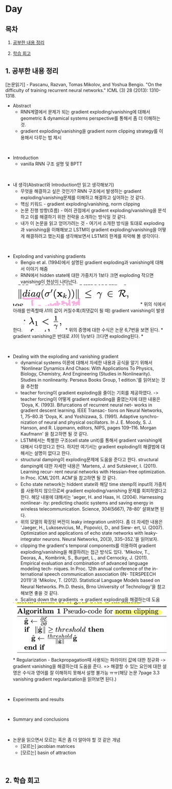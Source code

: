 <!--
구조
*
    *
        * <br>
            &nbsp; - &nbsp; <br>
                &nbsp;&nbsp;&nbsp;&nbsp; ‣ &nbsp; <br>
                    &nbsp;&nbsp;&nbsp;&nbsp;&nbsp;&nbsp;&nbsp;&nbsp; * &nbsp; <br>
-->

# Day 

## 목차 

1. [공부한 내용 정리](#1-공부한-내용-정리)

2. [학습 회고](#2-학습-회고)

## 1. 공부한 내용 정리

[논문읽기] - Pascanu, Razvan, Tomas Mikolov, and Yoshua Bengio. "On the difficulty of training recurrent neural networks." ICML (3) 28 (2013): 1310-1318.

* Abstract
    * RNN계열에서 문제가 되는 gradient exploding/vanishing에 대해서 geometric & dynamical systems perspective를 통해서 좀 더 이해하는 것.
    * gradient exploding/vanishing을 gradient norm clipping strategy를 이용해서 다루는 법 제시
<br>

* Introduction
    * vanilla RNN 구조 설명 및 BPTT 

<br>

* 내 생각(Abstract와 Introduction만 읽고 생각해보기)
    * 무엇을 해결하고 싶은 것인가? RNN 구조에서 발생하는 gradient exploding/vanishing문제를 이해하고 해결하고 싶어하는 것 같다.
    * 핵심 키워드 - gradient exploding/vanishing, norm clipping
    * 논문 진행 방향(흐름) - 여러 관점에서 gradient exploding/vanishing을 분석하고 이를 해결하기 위한 전략을 소개하는 방식일 것 같다.
    * 내가 이 논문을 읽고 얻어가려는 것 - 여기서 소개한 방식을 토대로 exploding과 vanishing을 이해해보고 LSTM이 gradient exploding/vanishing을 어떻게 해결하려고 했는지를 생각해보면서 LSTM의 한계를 파악해 볼 생각이다.

<br>

* Exploding and vanishing gradients
    * Bengio et al. (1994)에서 설명된 gradient exploding과 vanishing에 대해서 이야기 해줌
    * RNN에서 hidden state에 대한 가중치가 1보다 크면 exploding 작으면 vanishing이 현상이 나타난다.
    <img src='./img/vanishing.png'>
    * 위의 식에서 아래를 만족할때 𝜆1의 값이 커질수록(최댓값이 될 때) gradient vanishing이 발생한다.
    <img src='./img/vanishing1.png'>
    * 위의 증명에 대한 수식은 논문 6,7번을 보면 된다.
    * gradient vanishing은 반대로 𝜆1이 1/𝛾보다 크다면 exploding된다.
    *
<br>

* Dealing with the exploding and vanishing gradient 
    * dynamical systems 이론에 대해서 자세한 내용과 공식을 알기 위해서 'Nonlinear Dynamics And Chaos: With Applications To Physics, Biology, Chemistry, And Engineering (Studies in Nonlinearity). Studies in nonlinearity. Perseus Books Group, 1 edition.'를 읽어보는 것을 추천함
    * teacher forcing이 gradient exploding을 줄이는 기회를 제공하였다. -> teacher forcing이 어떻게 gradient exploding을 줄였는지에 대한 내용은 'Doya, K. (1993). Bifurcations of recurrent neural net- works in gradient descent learning. IEEE Transac- tions on Neural Networks, 1, 75–80.과 'Doya, K. and Yoshizawa, S. (1991). Adaptive synchro- nization of neural and physical oscillators. In J. E. Moody, S. J. Hanson, and R. Lippmann, editors, NIPS, pages 109–116. Morgan Kaufmann' 을 참고하면 될 것 같다.  
    * LSTM에서는 특별한 구조(cell state unit)를 통해서 gradient vanishing에 대해서 다루었다고 한다. 하지만 여기서는 gradient exploding의 해결법에 대해서는 설명이 없다고 한다.
    * structural damping이 exploding문제에 도움을 준다고 한다. structural damping에 대한 자세한 내용은 'Martens, J. and Sutskever, I. (2011). Learning recur- rent neural networks with Hessian-free optimization. In Proc. ICML’2011. ACM'을 참고하면 될 것 같다.
    * Echo state network는 hiddent state와 해당 time stemp의 input의 가중치를 사용하지 않으므로써 gradient exploding/vanishing 문제를 회피하였다고 한다. 해당 내용에 대해서는 'aeger, H. and Haas, H. (2004). Harnessing nonlinear- ity: predicting chaotic systems and saving energy in wireless telecommunication. Science, 304(5667), 78–80' 살펴보면 된다.
    * 위의 모델의 확장된 버전이 leaky integration unit이다. 좀 더 자세한 내용은 'Jaeger, H., Lukosevicius, M., Popovici, D., and Siew- ert, U. (2007). Optimization and applications of echo state networks with leaky- integrator neurons. Neural Networks, 20(3), 335–352.'을 읽어보자.
    * clipping the gradient's temporal components를 이용하여 gradient exploding/vanishing을 해결하려는 접근 방식도 있다. 'Mikolov, T., Deoras, A., Kombrink, S., Burget, L., and Cernocky, J. (2011). Empirical evaluation and combination of advanced language modeling tech- niques. In Proc. 12th annual conference of the in- ternational speech communication association (IN- TERSPEECH 2011)'과 'Mikolov, T. (2012). Statistical Language Models based on Neural Networks. Ph.D. thesis, Brno University of Technology'을 참고해보면 좋을 것 같다.
    * Scaling down the gradients -> gradient exploding을 해결하는데 도움
    <img src=./img/scailing_down.png>
    * Regularization - Backpropagation때 사용되는 파라미터 값에 대한 정규화 -> gradient vanishing을 해결하는데 도움을 준다. => 해결할 수 있는 요인에 대한 설명은 수식과 영어를 잘 이해하지 못해서 설명 불가능 ㅠㅠ(해당 논문 7page 3.3 vanishing gradient regularization을 읽어보면 된다.)

<br>

* Experiments and results

<br>

* Summary and conclusions

<br>

* 논문을 읽으면서 모르는 혹은 좀 더 알아야 할 것 같은 개념
    * [모르는] jacobian matrices
    * [모르는] basin of attraction


<br>

## 2. 학습 회고

<br>